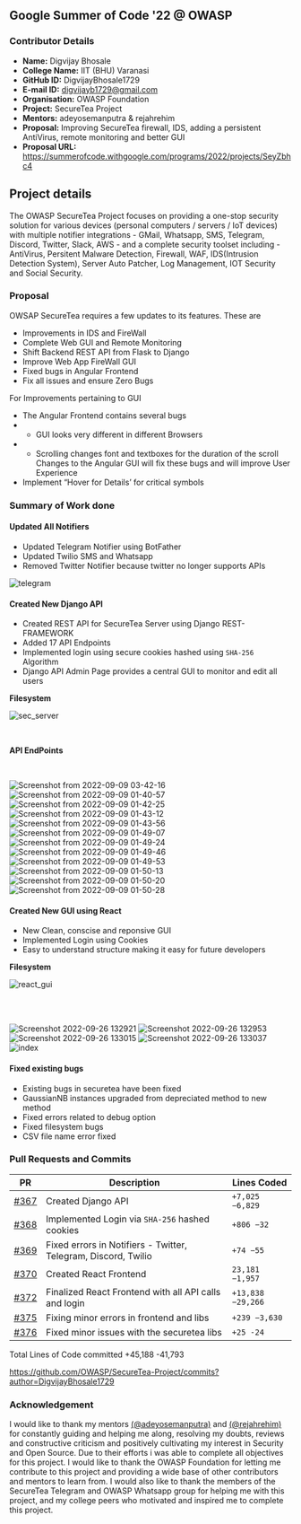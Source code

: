 ## Google Summer of Code '22 @ OWASP

### Contributor Details

- **Name:** Digvijay Bhosale
- **College Name:** IIT (BHU) Varanasi
- **GitHub ID:** DigvijayBhosale1729
- **E-mail ID:** digvijayb1729@gmail.com
- **Organisation:** OWASP Foundation
- **Project:** SecureTea Project
- **Mentors:** adeyosemanputra & rejahrehim
- **Proposal:** Improving SecureTea firewall, IDS, adding a persistent AntiVirus, remote monitoring and better GUI
- **Proposal URL:** https://summerofcode.withgoogle.com/programs/2022/projects/SeyZbhc4

## Project details 

The OWASP SecureTea Project focuses on providing a one-stop security solution for various devices (personal computers / servers / IoT devices) with multiple notifier integrations - GMail, Whatsapp, SMS, Telegram, Discord, Twitter, Slack, AWS - and a complete security toolset including - AntiVirus, Persitent Malware Detection, Firewall, WAF, IDS(Intrusion Detection System), Server Auto Patcher, Log Management, IOT Security and Social Security.

### Proposal

OWSAP SecureTea requires a few updates to its features. These are 
- Improvements in IDS and FireWall 
- Complete Web GUI and Remote Monitoring 
- Shift Backend REST API from Flask to Django 
- Improve Web App FireWall GUI 
- Fixed bugs in Angular Frontend 
- Fix all issues and ensure Zero Bugs 

For Improvements pertaining to GUI 
- The Angular Frontend contains several bugs 
- * GUI looks very different in different Browsers 
- * Scrolling changes font and textboxes for the duration of the scroll Changes to the Angular GUI will fix these bugs and will improve User Experience 
- Implement “Hover for Details’ for critical symbols

### Summary of Work done

#### Updated All Notifiers

- Updated Telegram Notifier using BotFather
- Updated Twilio SMS and Whatsapp
- Removed Twitter Notifier because twitter no longer supports APIs

![telegram](https://user-images.githubusercontent.com/70275323/192230244-0516d709-0ed7-41f8-bf37-ffd8e574ea3e.jpg)


#### Created New Django API

- Created REST API for SecureTea Server using Django REST-FRAMEWORK
- Added 17 API Endpoints 
- Implemented login using secure cookies hashed using `SHA-256` Algorithm
- Django API Admin Page provides a central GUI to monitor and edit all users

**Filesystem**

![sec_server](https://user-images.githubusercontent.com/70275323/192229630-cae12fa5-c37c-4323-adb2-5932fa8043a6.png)

<br>

**API EndPoints**

<br>


![Screenshot from 2022-09-09 03-42-16](https://user-images.githubusercontent.com/70275323/189235173-00e933e2-420e-441f-ae55-d2d79f309bdf.png)
![Screenshot from 2022-09-09 01-40-57](https://user-images.githubusercontent.com/70275323/189228099-1c57577e-2d94-45fd-a25a-bff4d9402b88.png)
![Screenshot from 2022-09-09 01-42-25](https://user-images.githubusercontent.com/70275323/189228104-85e41f46-b612-4923-b2f9-024b84041d45.png)
![Screenshot from 2022-09-09 01-43-12](https://user-images.githubusercontent.com/70275323/189228106-5331ff8b-cdfb-4386-aec4-c670d6a2bbc8.png)
![Screenshot from 2022-09-09 01-43-56](https://user-images.githubusercontent.com/70275323/189228110-ce31d910-ccfd-4988-8063-0ad8e3bc94a2.png)
![Screenshot from 2022-09-09 01-49-07](https://user-images.githubusercontent.com/70275323/189228114-2b946349-3bb4-4502-85f2-57f1f4bd191a.png)
![Screenshot from 2022-09-09 01-49-24](https://user-images.githubusercontent.com/70275323/189228118-cf879c4e-6b1a-4407-9138-45449de89302.png)
![Screenshot from 2022-09-09 01-49-46](https://user-images.githubusercontent.com/70275323/189228122-5aac3501-8e04-47b8-8723-236d9b94c676.png)
![Screenshot from 2022-09-09 01-49-53](https://user-images.githubusercontent.com/70275323/189228127-831faac6-4d93-435a-9641-66dd75853f0f.png)
![Screenshot from 2022-09-09 01-50-13](https://user-images.githubusercontent.com/70275323/189228132-27e82882-3420-4822-99e7-56088d60086c.png)
![Screenshot from 2022-09-09 01-50-20](https://user-images.githubusercontent.com/70275323/189228137-c6911508-d38e-4760-a40c-159379168663.png)
![Screenshot from 2022-09-09 01-50-28](https://user-images.githubusercontent.com/70275323/189228140-ef68eb59-4302-4e72-8c00-99c227ad8d04.png)

#### Created New GUI using React

- New Clean, conscise and reponsive GUI
- Implemented Login using Cookies
- Easy to understand structure making it easy for future developers

**Filesystem**

![react_gui](https://user-images.githubusercontent.com/70275323/192230131-d1091270-6c50-4802-ad9b-322ab8ddee37.png)

<br>

<br>


![Screenshot 2022-09-26 132921](https://user-images.githubusercontent.com/70275323/192227686-a094f952-0fb7-49a9-9444-c04a858e205b.png)
![Screenshot 2022-09-26 132953](https://user-images.githubusercontent.com/70275323/192227700-963f83ac-fed8-465c-9f5c-bec3f47670f3.png)
![Screenshot 2022-09-26 133015](https://user-images.githubusercontent.com/70275323/192227710-02b83d4d-069c-45ed-ae76-fb9fc28e8240.png)
![Screenshot 2022-09-26 133037](https://user-images.githubusercontent.com/70275323/192227717-3441222b-9d99-4fb6-b7f2-80b962165e4c.png)
![index](https://user-images.githubusercontent.com/70275323/192227720-0a11b1b9-217c-41c9-91b4-26589e744af1.jpg)

#### Fixed existing bugs

- Existing bugs in securetea have been fixed
- GaussianNB instances upgraded from depreciated method to new method
- Fixed errors related to debug option
- Fixed filesystem bugs
- CSV file name error fixed

### Pull Requests and Commits 

| PR | Description | Lines Coded
| --- | --- | --- |
| [#367](https://github.com/OWASP/SecureTea-Project/pull/367) | Created Django API |  `+7,025 −6,829`  |
| [#368](https://github.com/OWASP/SecureTea-Project/pull/368) | Implemented Login via `SHA-256` hashed cookies | `+806 −32` |
| [#369](https://github.com/OWASP/SecureTea-Project/pull/369) | Fixed errors in Notifiers - Twitter, Telegram, Discord, Twilio | `+74 −55` |
| [#370](https://github.com/OWASP/SecureTea-Project/pull/370) | Created React Frontend | `23,181 −1,957` |
| [#372](https://github.com/OWASP/SecureTea-Project/pull/372) | Finalized React Frontend with all API calls and login | `+13,838 −29,266` |
| [#375](https://github.com/OWASP/SecureTea-Project/pull/375) | Fixing minor errors in frontend and libs | `+239 −3,630` |
| [#376](https://github.com/OWASP/SecureTea-Project/pull/372) | Fixed minor issues with the securetea libs | `+25 -24` |

Total Lines of Code committed  +45,188 -41,793

https://github.com/OWASP/SecureTea-Project/commits?author=DigvijayBhosale1729

### Acknowledgement

I would like to thank my mentors [(@adeyosemanputra)](https://github.com/adeyosemanputra) and [(@rejahrehim)](https://github.com/rejahrehim) for constantly guiding and helping me along, resolving my doubts, reviews and constructive criticism and positively cultivating my interest in Security and Open Source. Due to their efforts i was able to complete all objectives for this project. I would like to thank the OWASP Foundation for letting me contribute to this project and providing a wide base of other contributors and mentors to learn from. I would also like to thank the members of the SecureTea Telegram and OWASP Whatsapp group for helping me with this project, and my college peers who motivated and inspired me to complete this project.
